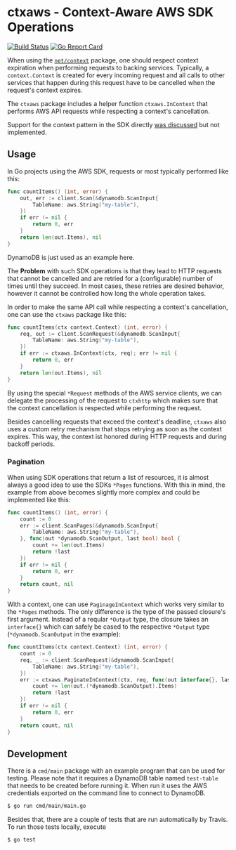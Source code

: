 # ctxaws - Context-Aware AWS SDK Operations

[![Build Status](https://travis-ci.org/seiffert/ctxaws.svg?branch=master)](https://travis-ci.org/seiffert/ctxaws)
[![Go Report Card](https://goreportcard.com/badge/seiffert/ctxaws "Go Report Card")](https://goreportcard.com/report/seiffert/ctxaws)

When using the [`net/context`](https://godoc.org/golang.org/x/net/context) package, one should
respect context expiration when performing requests to backing services. Typically, a
`context.Context` is created for every incoming request and all calls to other services that happen
during this request have to be cancelled when the request's context expires.

The `ctxaws` package includes a helper function `ctxaws.InContext` that performs AWS API requests
while respecting a context's cancellation.

Support for the context pattern in the SDK directly [was discussed](https://github.com/aws/aws-sdk-go/issues/75)
but not implemented.

## Usage

In Go projects using the AWS SDK, requests or most typically performed like this:

```go
func countItems() (int, error) {
    out, err := client.Scan(&dynamodb.ScanInput{
        TableName: aws.String("my-table"),
    })
    if err != nil {
        return 0, err
    }
    return len(out.Items), nil
}
```

DynamoDB is just used as an example here.

The **Problem** with such SDK operations is that they lead to HTTP requests that cannot be cancelled
and are retried for a (configurable) number of times until they succeed. In most cases, these
retries are desired behavior, however it cannot be controlled how long the whole operation takes.

In order to make the same API call while respecting a context's cancellation, one can use the
`ctxaws` package like this:

```go
func countItems(ctx context.Context) (int, error) {
    req, out := client.ScanRequest(&dynamodb.ScanInput{
        TableName: aws.String("my-table"),
    })
    if err := ctxaws.InContext(ctx, req); err != nil {
        return 0, err
    }
    return len(out.Items), nil
}
```

By using the special `*Request` methods of the AWS service clients, we can delegate the processing
of the request to `ctxhttp` which makes sure that the context cancellation is respected while
performing the request.

Besides cancelling requests that exceed the context's deadline, `ctxaws` also uses a custom retry
mechanism that stops retrying as soon as the context expires. This way, the context ist honored 
during HTTP requests and during backoff periods.

### Pagination

When using SDK operations that return a list of resources, it is almost always a good idea to use
the SDKs `*Pages` functions. With this in mind, the example from above becomes slightly more complex
and could be implemented like this:

```go
func countItems() (int, error) {
    count := 0
    err := client.ScanPages(&dynamodb.ScanInput{
        TableName: aws.String("my-table"),
    }, func(out *dynamodb.ScanOutput, last bool) bool {
        count += len(out.Items)
        return !last
    })
    if err != nil {
        return 0, err
    }
    return count, nil
}
```

With a context, one can use `PaginageInContext` which works very similar to the `*Pages`
methods. The only difference is the type of the passed closure's first argument. Instead of a
reqular `*Output` type, the closure takes an `interface{}` which can safely be cased to the
respective `*Output` type (`*dynamodb.ScanOutput` in the example):

```go
func countItems(ctx context.Context) (int, error) {
    count := 0
    req, _ := client.ScanRequest(&dynamodb.ScanInput{
        TableName: aws.String("my-table"),
    })
    err := ctxaws.PaginateInContext(ctx, req, func(out interface{}, last bool) bool {
        count += len(out.(*dynamodb.ScanOutput).Items)
        return !last
    })
    if err != nil {
        return 0, err
    }
    return count, nil
}
```

## Development

There is a `cmd/main` package with an example program that can be used for testing. Please note that
it requires a DynamoDB table named `test-table` that needs to be created before running it. When
run it uses the AWS credentials exported on the command line to connect to DynamoDB.

```bash
$ go run cmd/main/main.go
```

Besides that, there are a couple of tests that are run automatically by Travis. To run those tests 
locally, execute

```bash
$ go test
```
